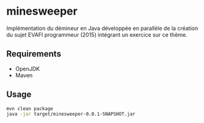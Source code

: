 # minesweeper

Implémentation du démineur en Java développée en parallèle de la création du sujet EVAFI programmeur (2015) intégrant un exercice sur ce thème.

## Requirements

* OpenJDK
* Maven

## Usage

```bash
mvn clean package
java -jar target/minesweeper-0.0.1-SNAPSHOT.jar
```
